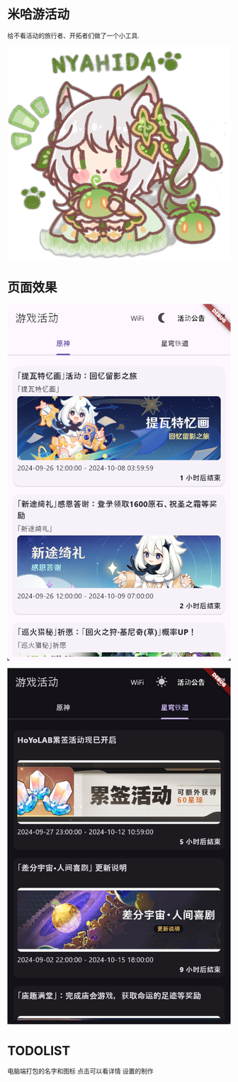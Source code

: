 # 米哈游活动

给不看活动的旅行者、开拓者们做了一个小工具.

![icon.png](./assets//icon.png)

# 页面效果
![alt text](image.png)

![alt text](image-1.png)

# TODOLIST
电脑端打包的名字和图标
点击可以看详情
设置的制作
